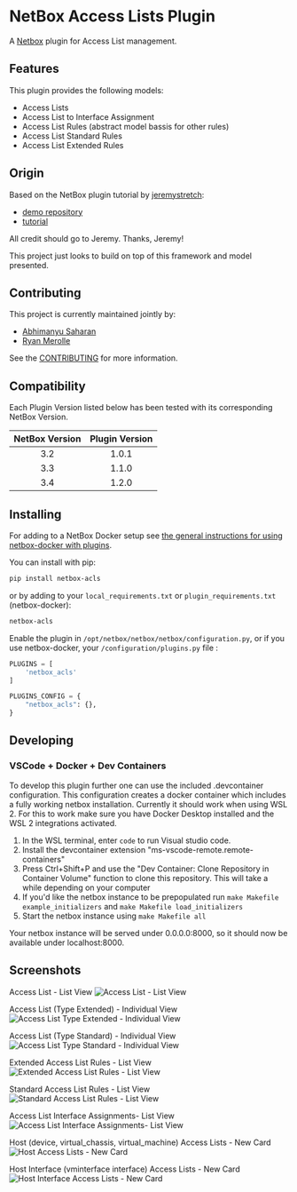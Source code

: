 # NetBox Access Lists Plugin

A [Netbox](https://github.com/netbox-community/netbox) plugin for Access List management.

## Features

This plugin provides the following models:

- Access Lists
- Access List to Interface Assignment
- Access List Rules (abstract model bassis for other rules)
- Access List Standard Rules
- Access List Extended Rules

## Origin

Based on the NetBox plugin tutorial by [jeremystretch](https://github.com/jeremystretch):

- [demo repository](https://github.com/netbox-community/netbox-plugin-demo)
- [tutorial](https://github.com/netbox-community/netbox-plugin-tutorial)

All credit should go to Jeremy. Thanks, Jeremy!

This project just looks to build on top of this framework and model presented.

## Contributing

This project is currently maintained jointly by:

- [Abhimanyu Saharan](https://github.com/abhi1693)
- [Ryan Merolle](https://github.com/ryanmerolle)

See the [CONTRIBUTING](CONTRIBUTING.md) for more information.

## Compatibility

Each Plugin Version listed below has been tested with its corresponding NetBox Version.

| NetBox Version | Plugin Version |
|:--------------:|:--------------:|
|      3.2       |     1.0.1      |
|      3.3       |     1.1.0      |
|      3.4       |     1.2.0      




## Installing

For adding to a NetBox Docker setup see
[the general instructions for using netbox-docker with plugins](https://github.com/netbox-community/netbox-docker/wiki/Using-Netbox-Plugins).

You can install with pip:

```bash
pip install netbox-acls
```

or by adding to your `local_requirements.txt` or `plugin_requirements.txt` (netbox-docker):

```bash
netbox-acls
```

Enable the plugin in `/opt/netbox/netbox/netbox/configuration.py`,
 or if you use netbox-docker, your `/configuration/plugins.py` file :

```python
PLUGINS = [
    'netbox_acls'
]

PLUGINS_CONFIG = {
    "netbox_acls": {},
}
```

## Developing

### VSCode + Docker + Dev Containers

To develop this plugin further one can use the included .devcontainer configuration. This configuration creates a docker container which includes a fully working netbox installation. Currently it should work when using WSL 2. For this to work make sure you have Docker Desktop installed and the WSL 2 integrations activated.

1. In the WSL terminal, enter `code` to run Visual studio code.
2. Install the devcontainer extension "ms-vscode-remote.remote-containers"
3. Press Ctrl+Shift+P and use the "Dev Container: Clone Repository in Container Volume" function to clone this repository. This will take a while depending on your computer
4. If you'd like the netbox instance to be prepopulated run `make Makefile example_initializers` and `make Makefile load_initializers`
5. Start the netbox instance using `make Makefile all`

Your netbox instance will be served under 0.0.0.0:8000, so it should now be available under localhost:8000.

## Screenshots

Access List - List View
![Access List - List View](docs/img/access_lists.png)

Access List (Type Extended) - Individual View
![Access List Type Extended - Individual View](docs/img/access_list_type_extended.png)

Access List (Type Standard) - Individual View
![Access List Type Standard - Individual View](docs/img/access_list_type_standard.png)

Extended Access List Rules - List View
![Extended Access List Rules - List View](docs/img/acl_extended_rules.png)

Standard Access List Rules - List View
![Standard Access List Rules - List View](docs/img/acl_standard_rules.png)

Access List Interface Assignments- List View
![Access List Interface Assignments- List View](docs/img/acl_interface_assignments.png)

Host (device, virtual_chassis, virtual_machine) Access Lists - New Card
![Host Access Lists - New Card](docs/img/acl_host_view.png)

Host Interface (vminterface interface) Access Lists - New Card
![Host Interface Access Lists - New Card](docs/img/access_list_type_standard.png)
